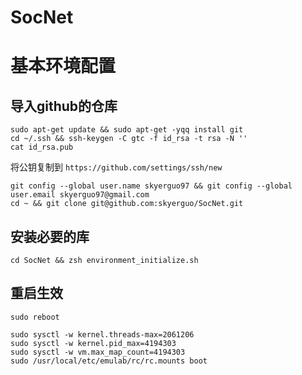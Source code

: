# SocNet

# 基本环境配置

## 导入github的仓库

```
sudo apt-get update && sudo apt-get -yqq install git
cd ~/.ssh && ssh-keygen -C gtc -f id_rsa -t rsa -N ''
cat id_rsa.pub
```

将公钥复制到 `https://github.com/settings/ssh/new`

```
git config --global user.name skyerguo97 && git config --global user.email skyerguo97@gmail.com
cd ~ && git clone git@github.com:skyerguo/SocNet.git
```

## 安装必要的库

```
cd SocNet && zsh environment_initialize.sh
```

## 重启生效

```
sudo reboot

sudo sysctl -w kernel.threads-max=2061206
sudo sysctl -w kernel.pid_max=4194303
sudo sysctl -w vm.max_map_count=4194303
sudo /usr/local/etc/emulab/rc/rc.mounts boot
```

